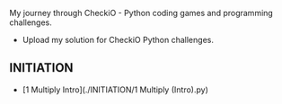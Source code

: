 My journey through CheckiO - Python coding games and programming challenges.

- Upload my solution for CheckiO Python challenges.

## INITIATION
* [1 Multiply Intro](./INITIATION/1 Multiply (Intro).py)
